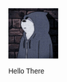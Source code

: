 <body style="font-family: 'Lexend', sans-serif">


<img class="profile" style="width: 100px; height: 100px;" src="assets/pic.jpeg">


<p>Hello There</p>
</body>